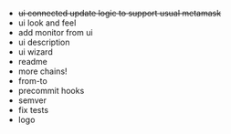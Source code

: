 - ~~ui connected update logic to support usual metamask~~
- ui look and feel
- add monitor from ui
- ui description
- ui wizard
- readme
- more chains!
- from-to
- precommit hooks
- semver
- fix tests
- logo
